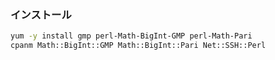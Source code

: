 ### インストール

```sh
yum -y install gmp perl-Math-BigInt-GMP perl-Math-Pari
cpanm Math::BigInt::GMP Math::BigInt::Pari Net::SSH::Perl
```
